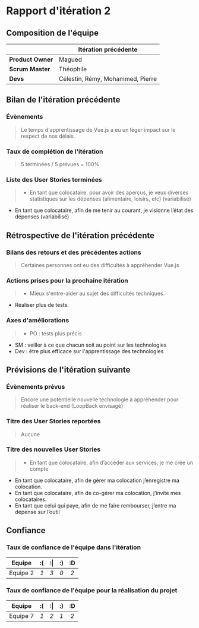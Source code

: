 # Rapport d'itération 2

## Composition de l'équipe


|  &nbsp;                 | Itération précédente     |
| -------------           |-------------             |
| **Product Owner**       | Magued                   |
| **Scrum Master**        | Théophile                |
| **Devs**        | Célestin, Rémy, Mohammed, Pierre                |

## Bilan de l'itération précédente  
### Évènements
>Le temps d'apprentissage de Vue.js a eu un léger impact sur le respect de nos délais.

### Taux de complétion de l'itération  

>5 terminées / 5 prévues = 100%

### Liste des User Stories terminées

> * En tant que colocataire, pour avoir des aperçus, je veux diverses statistiques sur les dépenses (alimentaire, loisirs, etc) (variabilisé)
* En tant que colocataire, afin de me tenir au courant, je visionne l’état des dépenses (variabilisé)

## Rétrospective de l'itération précédente

### Bilans des retours et des précédentes actions

>Certaines personnes ont eu des difficultés à appréhender Vue.js

### Actions prises pour la prochaine itération

> * Mieux s'entre-aider au sujet des difficultés techniques.
* Réaliser plus de tests.

### Axes d'améliorations
> * PO : tests plus précis
* SM : veiller à ce que chacun soit au point sur les technologies
* Dev : être plus efficace sur l'apprentissage des technologies

## Prévisions de l'itération suivante  
### Évènements prévus  
> Encore une potentielle nouvelle technologie à appréhender pour réaliser le back-end (LoopBack envisagé)


### Titre des User Stories reportées  
> Aucune

### Titre des nouvelles User Stories  
> * En tant que colocataire, afin d’accéder aux services, je me crée un compte
* En tant que colocataire, afin de gérer ma colocation j’enregistre ma colocation.
* En tant que colocataire, afin de co-gérer ma colocation, j’invite mes colocataires.
* En tant que celui qui paye, afin de me faire rembourser, j’entre ma dépense sur l’outil


## Confiance
### Taux de confiance de l'équipe dans l'itération  

|Equipe    	| :( 	| :&#124; 	| :) 	| :D 	|
|:--------:	|:----:	|:----:	    |:----:	|:----:	|
| Equipe 2 	|  *1* 	|  *3* 	    |  *0* 	|  *2* 	|

### Taux de confiance de l'équipe pour la réalisation du projet

|Equipe     | :( 	| :&#124; 	| :) 	| :D 	|
|:--------:	|:----:	|:----:	    |:----:	|:----:	|
| Equipe 7 	|  *1* 	|  *2* 	    |  *1* 	|  *2* 	|